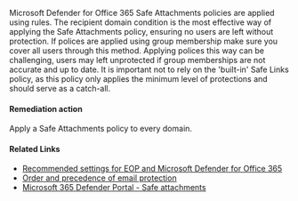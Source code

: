 Microsoft Defender for Office 365 Safe Attachments policies are applied using rules. The recipient domain condition is the most effective way of applying the Safe Attachments policy, ensuring no users are left without protection. If polices are applied using group membership make sure you cover all users through this method. Applying polices this way can be challenging, users may left unprotected if group memberships are not accurate and up to date. It is important not to rely on the 'built-in' Safe Links policy, as this policy only applies the minimum level of protections and should serve as a catch-all.

#### Remediation action
Apply a Safe Attachments policy to every domain.

#### Related Links

* [Recommended settings for EOP and Microsoft Defender for Office 365](https://aka.ms/orca-atpp-docs-7) 
* [Order and precedence of email protection](https://aka.ms/orca-atpp-docs-4) 
* [Microsoft 365 Defender Portal - Safe attachments](https://security.microsoft.com/safeattachmentv2)

